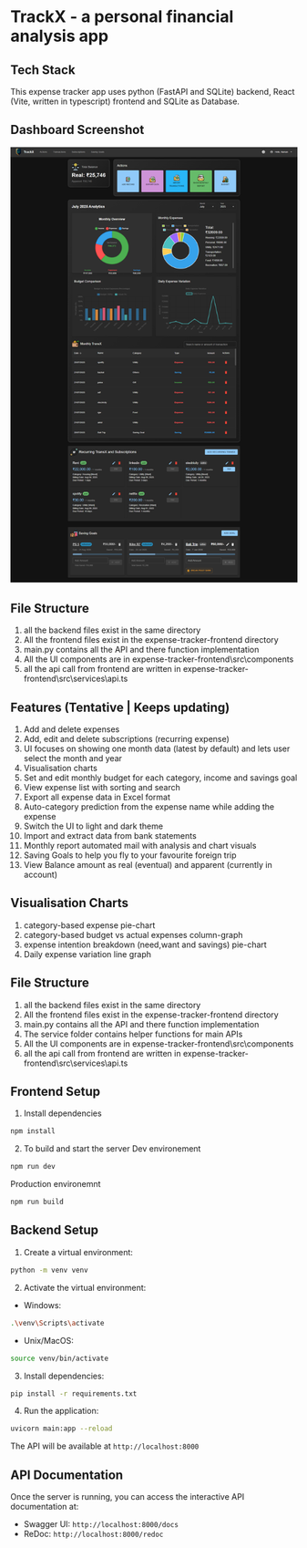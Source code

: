 # TrackX - a personal financial analysis app 

## Tech Stack
This expense tracker app uses python (FastAPI and SQLite) backend, React (Vite, written in typescript) frontend and SQLite as Database.

## Dashboard Screenshot
![Dashboard Screenshot](expense-tracker-frontend/src/assets/screencapture-localhost-5173-dashboard-2025-07-26-15_32_40.png)

## File Structure
1. all the backend files exist in the same directory
2. All the frontend files exist in the expense-tracker-frontend directory
3. main.py contains all the API and there function implementation
4. All the UI components are in expense-tracker-frontend\src\components
5. all the api call from frontend are written in expense-tracker-frontend\src\services\api.ts

## Features (Tentative | Keeps updating)
1. Add and delete expenses
2. Add, edit and delete subscriptions (recurring expense)
3. UI focuses on showing one month data (latest by default) and lets user select the month and year
4. Visualisation charts
5. Set and edit monthly budget for each category, income and savings goal
6. View expense list with sorting and search
7. Export all expense data in Excel format
8. Auto-category prediction from the expense name while adding the expense
9. Switch the UI to light and dark theme
10. Import and extract data from bank statements
11. Monthly report automated mail with analysis and chart visuals
12. Saving Goals to help you fly to your favourite foreign trip
13. View Balance amount as real (eventual) and apparent (currently in account) 

## Visualisation Charts
1. category-based expense pie-chart
2. category-based budget vs actual expenses column-graph
3. expense intention breakdown (need,want and savings) pie-chart
4. Daily expense variation line graph

## File Structure
1. all the backend files exist in the same directory
2. All the frontend files exist in the expense-tracker-frontend directory
3. main.py contains all the API and there function implementation
4. The service folder contains helper functions for main APIs 
5. All the UI components are in expense-tracker-frontend\src\components
6. all the api call from frontend are written in expense-tracker-frontend\src\services\api.ts

## Frontend Setup
1. Install dependencies
```bash
npm install
```
2. To build and start the server
Dev environement
```bash
npm run dev
```

Production environemnt
```bash
npm run build
```

## Backend Setup
1. Create a virtual environment:
```bash
python -m venv venv
```

2. Activate the virtual environment:
- Windows:
```bash
.\venv\Scripts\activate
```
- Unix/MacOS:
```bash
source venv/bin/activate
```

3. Install dependencies:
```bash
pip install -r requirements.txt
```

4. Run the application:
```bash
uvicorn main:app --reload
```

The API will be available at `http://localhost:8000`

## API Documentation

Once the server is running, you can access the interactive API documentation at:
- Swagger UI: `http://localhost:8000/docs`
- ReDoc: `http://localhost:8000/redoc` 
